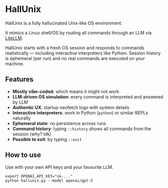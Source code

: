 # HallUnix

HallUnix is a fully hallucinated Unix-like OS environment.

It mimics a Linux shell/OS by routing all commands through an LLM via [LiteLLM](https://github.com/BerriAI/litellm).  

HallUnix starts with a fresh OS session and responds to commands realistically — including interactive interpreters like Python. Session history is ephemeral (per run) and no real commands are executed on your machine.

## Features

- **Mostly vibe-coded**: which means it might not work
- **LLM-driven OS simulation**: every command is interpreted and answered by LLM
- **Authentic UX**: startup neofetch logo with system details
- **Interactive interpreters**: work in Python (`python`) or similar REPLs naturally
- **Ephemeral state**: no persistence across runs
- **Command history**: typing `::history` shows all commands from the session (why? idk)
- **Possible to exit**: by typing `::exit`

## How to use

Use with your own API keys and your favourite LLM.

```
export OPENAI_API_KEY="sk-..."
python hallunix.py --model openai/gpt-5
```
